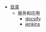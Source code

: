 - [目录](linux/README.md)
  - 服务和应用
    - [docsify](linux/docsify.md)
    - [jenkins](linux/Jenkins.md)


